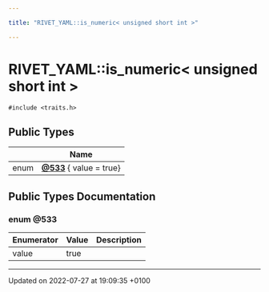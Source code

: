```yaml
---

title: "RIVET_YAML::is_numeric< unsigned short int >"

---
```


# RIVET_YAML::is_numeric< unsigned short int >






`#include <traits.h>`

## Public Types

|                | Name           |
| -------------- | -------------- |
| enum| **[@533](http://example.org/classes/structrivet__yaml_1_1is__numeric_3_01unsigned_01short_01int_01_4/#enum-@533)** { value = true} |

## Public Types Documentation

### enum @533

| Enumerator | Value | Description |
| ---------- | ----- | ----------- |
| value | true|   |




-------------------------------

Updated on 2022-07-27 at 19:09:35 +0100